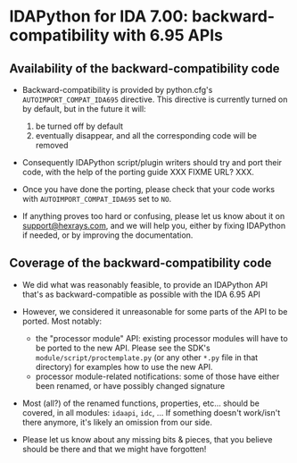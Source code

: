 
IDAPython for IDA 7.00: backward-compatibility with 6.95 APIs
=============================================================

Availability of the backward-compatibility code
-----------------------------------------------

* Backward-compatibility is provided by python.cfg's
  `AUTOIMPORT_COMPAT_IDA695` directive. This directive is
  currently turned on by default, but in the future it will:
  1. be turned off by default
  1. eventually disappear, and all the corresponding code will be removed

* Consequently IDAPython script/plugin writers should try and port
  their code, with the help of the porting guide XXX FIXME URL? XXX.

* Once you have done the porting, please check that your code works
  with `AUTOIMPORT_COMPAT_IDA695` set to `NO`.

* If anything proves too hard or confusing, please let us know about
  it on <support@hexrays.com>, and we will help you, either by fixing
  IDAPython if needed, or by improving the documentation.


Coverage of the backward-compatibility code
-------------------------------------------

* We did what was reasonably feasible, to provide an IDAPython API
  that's as backward-compatible as possible with the IDA 6.95 API

* However, we considered it unreasonable for some parts of the API
  to be ported. Most notably:
  * the "processor module" API: existing processor modules will
    have to be ported to the new API. Please see the SDK's
    `module/script/proctemplate.py` (or any other `*.py` file in
    that directory) for examples how to use the new API.
  * processor module-related notifications: some of those have either
    been renamed, or have possibly changed signature

* Most (all?) of the renamed functions, properties, etc... should be
  covered, in all modules: `idaapi`, `idc`, ...
  If something doesn't work/isn't there anymore, it's likely an
  omission from our side.

* Please let us know about any missing bits & pieces, that you
  believe should be there and that we might have forgotten!
